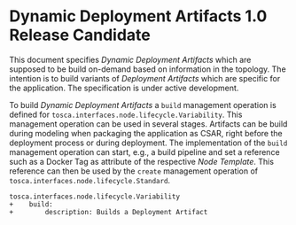# Dynamic Deployment Artifacts 1.0 Release Candidate

This document specifies _Dynamic Deployment Artifacts_ which are supposed to be build on-demand based on information in the topology.
The intention is to build variants of _Deployment Artifacts_ which are specific for the application.
The specification is under active development.

To build _Dynamic Deployment Artifacts_ a `build` management operation is defined for `tosca.interfaces.node.lifecycle.Variability`.
This management operation can be used in several stages.
Artifacts can be build during modeling when packaging the application as CSAR, right before the deployment process or during deployment.
The implementation of the `build` management operation can start, e.g., a build pipeline and set a reference such as a Docker Tag as attribute of the respective _Node Template_.
This reference can then be used by the `create` management operation of `tosca.interfaces.node.lifecycle.Standard`.

```hl_lines="2 3" linenums="1"
tosca.interfaces.node.lifecycle.Variability
+    build:
+        description: Builds a Deployment Artifact
```

